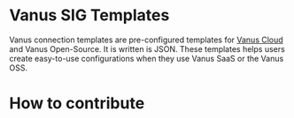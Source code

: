 # Vanus SIG Templates
Vanus connection templates are pre-configured templates for [Vanus Cloud](https://cloud.vanus.ai) and Vanus Open-Source. It is written is JSON. These templates helps users create easy-to-use configurations when they use Vanus SaaS or the Vanus OSS.

# How to contribute

